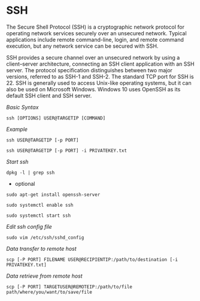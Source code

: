 # SSH

The Secure Shell Protocol (SSH) is a cryptographic network protocol for operating network services securely over an unsecured network. Typical applications include remote command-line, login, and remote command execution, but any network service can be secured with SSH.

SSH provides a secure channel over an unsecured network by using a client–server architecture, connecting an SSH client application with an SSH server. The protocol specification distinguishes between two major versions, referred to as SSH-1 and SSH-2. The standard TCP port for SSH is 22. SSH is generally used to access Unix-like operating systems, but it can also be used on Microsoft Windows. Windows 10 uses OpenSSH as its default SSH client and SSH server.

*Basic Syntax*
```
ssh [OPTIONS] USER@TARGETIP [COMMAND]
```

*Example* 
```
ssh USER@TARGETIP [-p PORT]
```
```
ssh USER@TARGETIP [-p PORT] -i PRIVATEKEY.txt 
```

*Start ssh*
```
dpkg -l | grep ssh
```
* optional
```
sudo apt-get install openssh-server 
```
```
sudo systemctl enable ssh
```
```
sudo systemctl start ssh
```

*Edit ssh config file*
```
sudo vim /etc/ssh/sshd_config
```

*Data transfer to remote host*
```
scp [-P PORT] FILENAME USER@RECIPIENTIP:/path/to/destination [-i PRIVATEKEY.txt]
```

*Data retrieve from remote host*
```
scp [-P PORT] TARGETUSER@REMOTEIP:/path/to/file path/where/you/want/to/save/file
```
